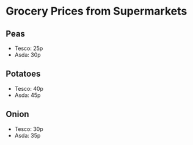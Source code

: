 # Grocery Prices from Supermarkets

## Peas
- Tesco:	25p
- Asda:		30p

## Potatoes
- Tesco:	40p
- Asda:		45p

## Onion
- Tesco:	30p
- Asda:		35p
